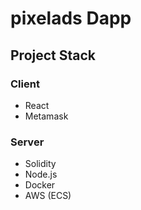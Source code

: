 # pixelads Dapp
> 

## Project Stack

### Client
- React
- Metamask

### Server
- Solidity
- Node.js
- Docker
- AWS (ECS)

